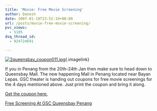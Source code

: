 ```yaml
---
title: 'Movie: Free Movie Screening'
author: Danesh
date: 2007-01-18T15:52:19+00:00
url: /posts/movie-free-movie-screening/
pvc_views:
  - 5105
dsq_thread_id:
  - 924724691

---
```

[<img alt="2queensbay_coupon011.jpg" id="image55" src="/techblog/wp-content/uploads/2007/01/2queensbay_coupon011.jpg" />][1]{.imagelink}

If you in Penang from the 20th-24th Jan then make sure to head down to Queensbay Mall. The new happening Mall in Penang located near Bayan Lepas. GSC theater is handing out coupons for free movie screenings for the 4 days mentioned above. Just print the coupon and bring it along.

<a target="_blank" href="http://www.gsc.com.my/version2/offers/img/2queensbay_couponv2_01.jpg">Get the coupon here.</a>

[Free Screening At GSC Queensbay Penang][2]

 [1]: /techblog/wp-content/uploads/2007/01/2queensbay_coupon011.jpg "2queensbay_coupon011.jpg"
 [2]: http://www.gsc.com.my/version2/offers/offers.asp?search=queensbay_coupon
